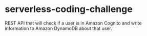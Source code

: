 # serverless-coding-challenge

REST API that will check if a user is in Amazon Cognito and write information to Amazon DynamoDB about that user.
